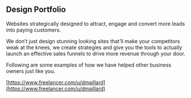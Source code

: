 ## Design Portfolio

Websites strategically designed to attract, engage and convert more leads into paying customers.

We don’t just design stunning looking sites that’ll make your competitors weak at the knees, we create strategies and give you the tools to actually launch an effective sales funnels to drive more revenue through your door.

Following are some examples of how we have helped other business owners just like you.

[https://www.freelancer.com/u/dmaillard](https://www.freelancer.com/u/dmaillard)

